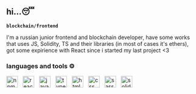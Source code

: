 ## hi...😴

**`blockchain/frontend`**

I'm a russian junior frontend and blockchain developer, have some works that uses JS, Solidity, TS and their libraries (in most of cases it's ethers), got some expirience with React since i started my last project
<3

### languages and tools ⚙
  <img align="left" alt="npm" width="30px" style="padding-right:10px" src="https://cdn.jsdelivr.net/gh/devicons/devicon@latest/icons/npm/npm-original-wordmark.svg" />
  <img align="left" alt="react" width="30px" style="padding-right:10px" src="https://cdn.jsdelivr.net/gh/devicons/devicon@latest/icons/react/react-original.svg" />
  <img align="left" alt="javascript" width="30px" style="padding-right:10px" src="https://cdn.jsdelivr.net/gh/devicons/devicon@latest/icons/javascript/javascript-original.svg" />
  <img align="left" alt="typescript" width="30px" style="padding-right:10px" src="https://cdn.jsdelivr.net/gh/devicons/devicon@latest/icons/typescript/typescript-original.svg" />
  <img align="left" alt="html" width="30px" style="padding-right:10px" src="https://cdn.jsdelivr.net/gh/devicons/devicon@latest/icons/html5/html5-original.svg" />
  <img align="left" alt="css" width="30px" style="padding-right:10px" src="https://cdn.jsdelivr.net/gh/devicons/devicon@latest/icons/css3/css3-original.svg" />
  <img align="left" alt="sass" width="30px" style="padding-right:10px" src="https://cdn.jsdelivr.net/gh/devicons/devicon@latest/icons/sass/sass-original.svg" />
  <img align="left" alt="solidity" width="30px" style="padding-right:10px" src="https://cdn.jsdelivr.net/gh/devicons/devicon@latest/icons/solidity/solidity-original.svg" />
  </br>
